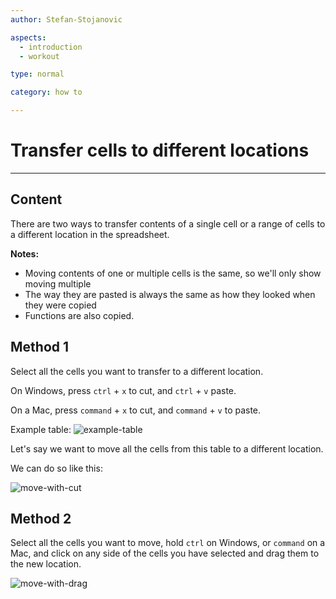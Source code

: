 ```yaml
---
author: Stefan-Stojanovic

aspects:
  - introduction
  - workout

type: normal

category: how to

---
```


# Transfer cells to different locations

---
## Content

There are two ways to transfer contents of a single cell or a range of cells to a different location in the spreadsheet.

**Notes:**
- Moving contents of one or multiple cells is the same, so we'll only show moving multiple
- The way they are pasted is always the same as how they looked when they were copied
- Functions are also copied.

## Method 1

Select all the cells you want to transfer to a different location.

On Windows, press `ctrl` + `x` to cut, and `ctrl` + `v` paste.

On a Mac, press `command` + `x` to cut, and `command` + `v` to paste.

Example table:
![example-table](https://img.enkipro.com/35b4cfbdb0ed5e41a8f9dbc8d2340548.png)

Let's say we want to move all the cells from this table to a different location.

We can do so like this:

![move-with-cut](https://img.enkipro.com/59d6ebef420055e506f87d547b644c07.gif)


## Method 2

Select all the cells you want to move, hold `ctrl` on Windows, or `command` on a Mac, and click on any side of the cells you have selected and drag them to the new location.

![move-with-drag](https://img.enkipro.com/a9a8f56417641ebb23a3fd3876cd3469.gif)